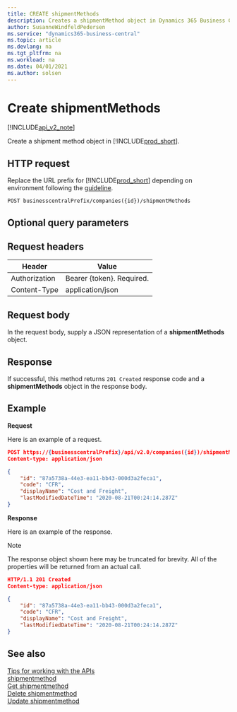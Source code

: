 ```yaml
---
title: CREATE shipmentMethods  
description: Creates a shipmentMethod object in Dynamics 365 Business Central.
author: SusanneWindfeldPedersen
ms.service: "dynamics365-business-central"
ms.topic: article
ms.devlang: na
ms.tgt_pltfrm: na
ms.workload: na
ms.date: 04/01/2021
ms.author: solsen
---
```


# Create shipmentMethods

[!INCLUDE[api_v2_note](../../../includes/api_v2_note.md)]

Create a shipment method object in [!INCLUDE[prod_short](../../../includes/prod_short.md)].

## HTTP request
Replace the URL prefix for [!INCLUDE[prod_short](../../../includes/prod_short.md)] depending on environment following the [guideline](../../v2.0/endpoints-apis-for-dynamics.md).
```
POST businesscentralPrefix/companies({id})/shipmentMethods
```
## Optional query parameters

## Request headers

|Header         |Value                     |
|---------------|--------------------------|
|Authorization  |Bearer {token}. Required. |
|Content-Type   |application/json          |

## Request body
In the request body, supply a JSON representation of a **shipmentMethods** object.

## Response
If successful, this method returns ```201 Created``` response code and a **shipmentMethods** object in the response body.

## Example

**Request**

Here is an example of a request.

```json
POST https://{businesscentralPrefix}/api/v2.0/companies({id})/shipmentMethods
Content-type: application/json

{
    "id": "87a5738a-44e3-ea11-bb43-000d3a2feca1",
    "code": "CFR",
    "displayName": "Cost and Freight",
    "lastModifiedDateTime": "2020-08-21T00:24:14.287Z"
}
```

**Response**

Here is an example of the response. 

> [!NOTE]  
>   The response object shown here may be truncated for brevity. All of the properties will be returned from an actual call.

```json
HTTP/1.1 201 Created
Content-type: application/json

{
    "id": "87a5738a-44e3-ea11-bb43-000d3a2feca1",
    "code": "CFR",
    "displayName": "Cost and Freight",
    "lastModifiedDateTime": "2020-08-21T00:24:14.287Z"
}
```


## See also
[Tips for working with the APIs](../../../developer/devenv-connect-apps-tips.md)    
[shipmentmethod](../resources/dynamics_shipmentmethod.md)    
[Get shipmentmethod](dynamics_shipmentmethod_Get.md)    
[Delete shipmentmethod](dynamics_shipmentmethod_Delete.md)    
[Update shipmentmethod](dynamics_shipmentmethod_Update.md)    
